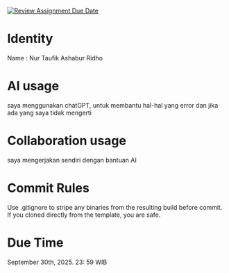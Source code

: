 [![Review Assignment Due Date](https://classroom.github.com/assets/deadline-readme-button-22041afd0340ce965d47ae6ef1cefeee28c7c493a6346c4f15d667ab976d596c.svg)](https://classroom.github.com/a/T_SwjO2j)
# Identity
Name : Nur Taufik Ashabur Ridho

# AI usage
saya menggunakan chatGPT, untuk membantu hal-hal yang error dan jika ada yang saya tidak mengerti

# Collaboration usage
saya mengerjakan sendiri dengan bantuan AI

# Commit Rules
Use .gitignore to stripe any binaries from the resulting build before commit.  If you cloned directly from the template, you are safe. 

# Due Time
September 30th, 2025. 23: 59 WIB
